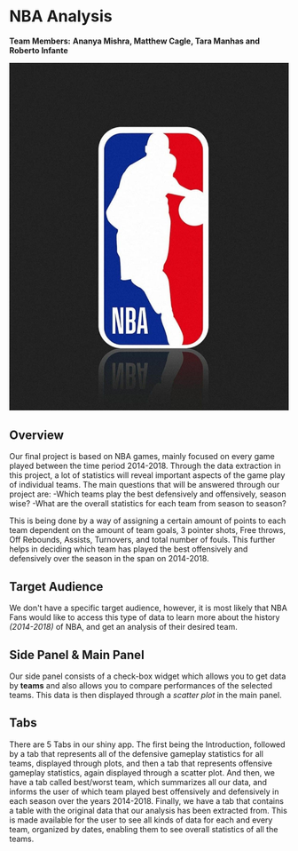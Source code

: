# NBA Analysis

**Team Members:** 
**Ananya Mishra, Matthew Cagle, Tara Manhas and Roberto Infante**

![NBA](NBA-Analysis/www/nba_logo.jpeg)


## Overview
Our final project is based on NBA games, mainly focused on every game played between the time period 2014-2018.
Through the data extraction in this project, a lot of statistics will reveal important aspects of the game play of individual teams. The main questions that will be answered through our project are:
-Which teams play the best defensively and offensively, season wise?
-What are the overall statistics for each team from season to season?

This is being done by a way of assigning a certain amount of points to each team dependent on the amount of team goals, 3 pointer shots, Free throws, Off Rebounds, Assists, Turnovers, and total number of fouls. This further helps in deciding which team has played the best offensively and defensively over the season in the span on 2014-2018.

## Target Audience

We don't have a specific target audience, however, it is most likely that NBA Fans would like to access this type of data to learn more about the history _(2014-2018)_ of NBA, and get an analysis of their desired team.

## Side Panel & Main Panel

Our side panel consists of a check-box widget which allows you to get data by **teams** and also allows you to compare performances of the selected teams. This data is then displayed through a _scatter plot_ in the main panel.

## Tabs

There are 5 Tabs in our shiny app. The first being the  Introduction, followed by a tab that represents all of the defensive gameplay statistics for all teams, displayed through plots, and then a tab that represents offensive gameplay statistics, again displayed through a scatter plot. And then, we have a tab called best/worst team, which summarizes all our data, and informs the user of which team played best offensively and defensively in each season over the years 2014-2018. Finally, we have a tab that contains a table with the original data that our analysis has been extracted from. This is made available for the user to see all kinds of data for each and every team, organized by dates, enabling them to see overall statistics of all the teams.

